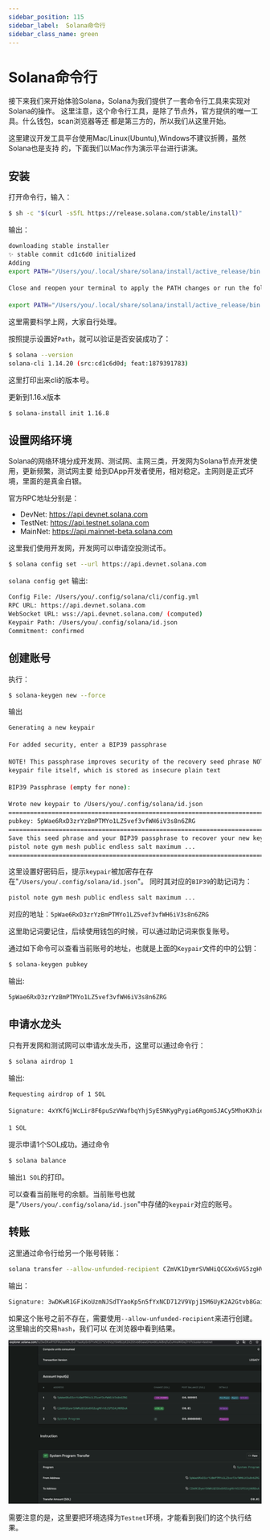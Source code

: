 ```yaml
---
sidebar_position: 115
sidebar_label:  Solana命令行
sidebar_class_name: green
---
```


# Solana命令行

接下来我们来开始体验Solana，Solana为我们提供了一套命令行工具来实现对Solana的操作。 这里注意，这个命令行工具，是除了节点外，官方提供的唯一工具。什么钱包，scan浏览器等还 都是第三方的，所以我们从这里开始。

这里建议开发工具平台使用Mac/Linux(Ubuntu),Windows不建议折腾，虽然Solana也是支持 的，下面我们以Mac作为演示平台进行讲演。

## 安装

打开命令行，输入：

```bash
$ sh -c "$(curl -sSfL https://release.solana.com/stable/install)"
```

输出：

```bash
downloading stable installer
✨ stable commit cd1c6d0 initialized
Adding
export PATH="/Users/you/.local/share/solana/install/active_release/bin:$PATH" to /Users/you/.profile

Close and reopen your terminal to apply the PATH changes or run the following in your existing shell:

export PATH="/Users/you/.local/share/solana/install/active_release/bin:$PATH"
```

这里需要科学上网，大家自行处理。

按照提示设置好`Path`，就可以验证是否安装成功了：

```bash
$ solana --version
solana-cli 1.14.20 (src:cd1c6d0d; feat:1879391783)
```

这里打印出来cli的版本号。

更新到1.16.x版本

```bash
$ solana-install init 1.16.8
```

## 设置网络环境

Solana的网络环境分成开发网、测试网、主网三类，开发网为Solana节点开发使用，更新频繁，测试网主要 给到DApp开发者使用，相对稳定。主网则是正式环境，里面的是真金白银。

官方RPC地址分别是：

- DevNet: https://api.devnet.solana.com
- TestNet: https://api.testnet.solana.com
- MainNet: https://api.mainnet-beta.solana.com

这里我们使用开发网，开发网可以申请空投测试币。

```bash
$ solana config set --url https://api.devnet.solana.com
```

`solana config get` 输出:

```bash
Config File: /Users/you/.config/solana/cli/config.yml
RPC URL: https://api.devnet.solana.com
WebSocket URL: wss://api.devnet.solana.com/ (computed)
Keypair Path: /Users/you/.config/solana/id.json
Commitment: confirmed
```

## 创建账号

执行：

```bash
$ solana-keygen new --force
```

输出

```bash
Generating a new keypair

For added security, enter a BIP39 passphrase

NOTE! This passphrase improves security of the recovery seed phrase NOT the
keypair file itself, which is stored as insecure plain text

BIP39 Passphrase (empty for none):

Wrote new keypair to /Users/you/.config/solana/id.json
========================================================================
pubkey: 5pWae6RxD3zrYzBmPTMYo1LZ5vef3vfWH6iV3s8n6ZRG
========================================================================
Save this seed phrase and your BIP39 passphrase to recover your new keypair:
pistol note gym mesh public endless salt maximum ...
========================================================================
```

这里设置好密码后，提示`keypair`被加密存在存在"`/Users/you/.config/solana/id.json`"。 同时其对应的`BIP39`的助记词为：

```bash
pistol note gym mesh public endless salt maximum ...
```

对应的地址：`5pWae6RxD3zrYzBmPTMYo1LZ5vef3vfWH6iV3s8n6ZRG`

这里助记词要记住，后续使用钱包的时候，可以通过助记词来恢复账号。

通过如下命令可以查看当前账号的地址，也就是上面的`Keypair`文件的中的公钥：

```bash
$ solana-keygen pubkey
```

输出:
```bash
5pWae6RxD3zrYzBmPTMYo1LZ5vef3vfWH6iV3s8n6ZRG
```

## 申请水龙头

只有开发网和测试网可以申请水龙头币，这里可以通过命令行：

```bash
$ solana airdrop 1
```

输出:

```bash
Requesting airdrop of 1 SOL

Signature: 4xYKfGjWcLir8F6puSzVWafbqYhjSyESNKygPygia6RgomSJACy5MhoKXhiePtz6VQ5W8DxYF5baeB4Cf9oKnkqy

1 SOL
```

提示申请1个SOL成功。通过命令

```bash
$ solana balance
```

输出`1 SOL`的打印。

可以查看当前账号的余额。当前账号也就是"`/Users/you/.config/solana/id.json`"中存储的`keypair`对应的账号。

## 转账

这里通过命令行给另一个账号转账：

```bash
solana transfer --allow-unfunded-recipient CZmVK1DymrSVWHiQCGXx6VG5zgHVrh5J1P514jHKRDxA 0.01
```

输出：

```bash
Signature: 3wDKwR1GFiKoUzmNJSdTYaoKp5n5fYxNCD712V9Vpj15M6UyK2A2Gtvb8GaiaGHoA8GJki8rqTuCuHnsWiGej7rV
```

如果这个账号之前不存在，需要使用`--allow-unfunded-recipient`来进行创建。这里输出的交易`hash`，我们可以 在浏览器中看到结果。

![](../img/week1/transfer.png)

需要注意的是，这里要把环境选择为`Testnet`环境，才能看到我们的这个执行结果。
